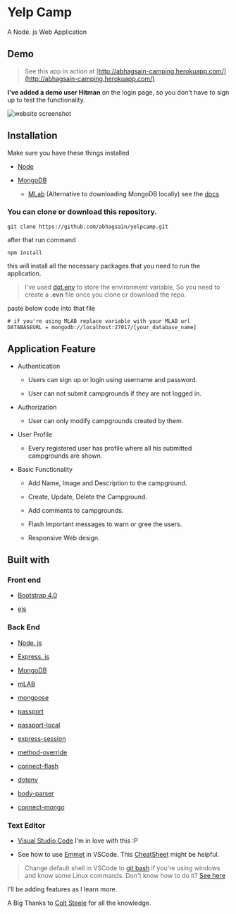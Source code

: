 # Yelp Camp 

A Node. js Web Application

## Demo
> See this app in action at [http://abhagsain-camping.herokuapp.com/](http://abhagsain-camping.herokuapp.com/)

**I've added a demo user Hitman** on the login page, so you don't have to sign up to test the functionality.

![website screenshot](https://user-images.githubusercontent.com/36589645/50891598-a3240080-1422-11e9-8865-9c3814db1b47.jpg)

## Installation

Make sure you have these things installed
* [Node](https://nodejs.)
* [MongoDB](https://www.mongodb.com/download-center)
  
  * [MLab](https://mongolab.com) (Alternative to downloading MongoDB locally)
see the [docs](https://docs.mlab.com/)


### You can clone or download this repository.

```
git clone https://github.com/abhagsain/yelpcamp.git
```

after that run command

``` 
npm install
```
this will install all the necessary packages that you need to run the application. 

>I've used [dot.env](https://www.npmjs.com/package/dotenv) to store the environment variable, So you need to create a **.evn** file once you clone or download the repo.

paste below code into that file

```
# if you're using MLAB replace variable with your MLAB url
DATABASEURL = mongodb://localhost:27017/[your_database_name]
```
## Application Feature

* Authentication
  
  * Users can sign up or login using username and password.
  
  * User can not submit campgrounds if they are not logged in.

* Authorization 
 
  * User can only modify campgrounds created by them.

* User Profile

  * Every registered user has profile where all his submitted campgrounds are shown.
  
* Basic Functionality

  * Add Name, Image and Description to the campground.

  * Create, Update, Delete the Campground.

  * Add comments to campgrounds.

  * Flash Important messages to warn or gree the users.

  * Responsive Web design.


## Built with 

### Front end

* [Bootstrap 4.0](https://getbootstrap.com)

* [ejs](https://ejs.co/)

### Back End

* [Node. js](https://nodejs.org)

* [Express. js](https://expressjs.com)

* [MongoDB](https://www.mongodb.com/)

* [mLAB](https://mlab.com)

* [mongoose](http://mongoosejs.com/)

* [passport](http://www.passportjs.org/)

* [passport-local](https://github.com/jaredhanson/passport-local#passport-local)

* [express-session](https://github.com/expressjs/session#express-session)

* [method-override](https://github.com/expressjs/method-override#method-override)

* [connect-flash](https://github.com/jaredhanson/connect-flash#connect-flash)

* [dotenv](https://www.npmjs.com/package/dotenv)

* [body-parser](https://www.npmjs.com/package/body-parser)

* [connect-mongo](https://www.npmjs.com/package/connect-mongo)

### Text Editor

* [Visual Studio Code](https://code.visualstudio.com/) I'm in love with this :P

* See how to use [Emmet](https://code.visualstudio.com/blogs/2017/08/07/emmet-2.0) in VSCode. This [CheatSheet](https://docs.emmet.io/cheat-sheet/) might be helpful.

>Change default shell in VSCode to [git bash](https://git-scm.com/downloads) if you're using windows and know some Linux commands. Don't know how to do it? [See here](https://stackoverflow.com/questions/44435697/vscode-change-default-terminal)

I'll be adding features as I learn more.

A Big Thanks to [Colt Steele](https://github.com/Colt) for all the knowledge. 
